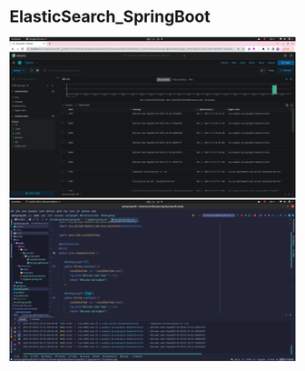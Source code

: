 # ElasticSearch_SpringBoot

<img src="https://github.com/JEONSEUNGREE/ElasticSearch_SpringBoot/blob/main/spring-log-elk/img/Screenshot%20from%202023-03-02%2022-29-37.png" alt="1"/>


<img src="https://github.com/JEONSEUNGREE/ElasticSearch_SpringBoot/blob/main/spring-log-elk/img/Screenshot%20from%202023-03-02%2022-29-45.png" alt="2"/>
